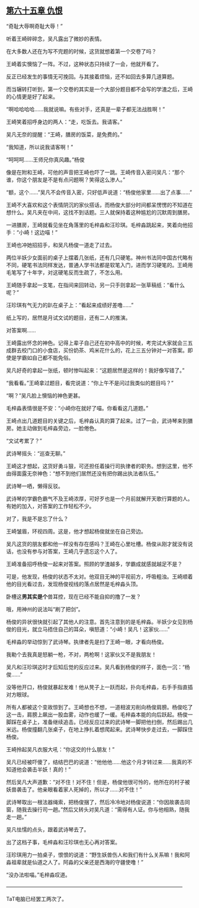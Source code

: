 ## [第六十五章 仇恨](https://www.xxbiquge.com/11_11207/5463488.html)


  “奇耻大辱啊奇耻大辱！”

  听着王崎碎碎念，吴凡露出了微妙的表情。

  在大多数人还在为写不完题的时候，这货就想着第一个交卷了吗？

  王崎着实懊恼了一阵。不过，这种状态只持续了一会，他就开看了。

  反正已经发生的事情无可挽回。与其接着烦恼，还不如回去多算几道算题。

  而当辗转打听到，第一个交卷的其实是一个大部分题目都不会写的学渣之后，王崎的心情更是好了起来。

  “啊哈哈哈哈……我就说嘛。有些对手，还真是一辈子都无法战胜啊！”

  王崎笑着招呼身边的两人：“走，吃饭去。我请客。”

  吴凡无奈的提醒：“王崎，膳房的饭菜，是免费的。”

  “我知道，所以说我请客啊！”

  “呵呵呵……王师兄你真风趣。”杨俊

  像是在附和王崎，可他的声音把王崎也吓了一跳。王崎传音入密问吴凡：“那个谁，你这个朋友是不是有点问题啊？笑得这么渗人。”

  “额，这个……”吴凡不会传音入密，只好低声说道：“杨俊他家里……出了点事……”

  王崎不大喜欢和这个表情阴沉的家伙搭话，而杨俊大部分时间都呆愣愣的不知道在想什么。吴凡夹在中间，这找不到话题。三人就保持着这种尴尬的沉默周到膳房。

  一进膳房，王崎就看见坐在角落里的毛梓淼和汪珍琪。毛梓淼跳起来，笑着向他招手：“小崎！这边喵！”

  王崎也冲她招招手，和吴凡杨俊一道走了过去。

  两位半妖少女面前的桌子上摆着几张纸，还有几只硬笔。神州书法同中国古代略有不同，硬笔书法同样发达，普通人学书法都是软笔入门，进而学习硬笔的。王崎用毛笔写了十年字，对这硬笔反而生疏了，不怎么用。

  王崎随手拿起一支笔，在指间来回转动，另一只手则拿起一张草稿纸：“看什么呢？”

  汪珍琪有气无力的趴在桌子上：“看起来成绩好差噜……”

  纸上写的，居然是月试文试的题目，还有二人的推演。

  对答案啊……

  王崎露出怀念的神色。记得上辈子自己还在初中高中的时候，考完试大家就会三五成群去校门口的小食店，买份奶茶、鸡米花什么的，花上三五分钟对一对答案。即使是学霸如自己都不能免俗。

  吴凡好奇的拿起一张纸，顿时惨叫起来：“这题居然是这样的！我好像写错了。”

  “我看看。”王崎拿过题目，看完说道：“你上午不是问过我类似的题目吗？”

  “啊？”吴凡脸上懊恼的神色更甚。

  毛梓淼表情很是不安：“小崎你在就好了喵。你看看这几道题。”

  王崎点出几道题目的关键之后，毛梓淼认真的算了起来。过了一会，武诗琴来到膳房。她主动做到毛梓淼旁边，一脸倦色。

  “文试考累了？”

  武诗琴摇头：“巡查无聊。”

  王崎这才想起，这货好勇斗狠，可还担任着操行司执律者的职务。想到这里，他不由得面露无奈神色：“想不到他们居然还没有把你踢出执法者队伍。”

  武诗琴一哂，懒得反驳。

  武诗琴的学霸色霸气不及王崎浓厚，可好歹也是一个月前就解开天歌行算题的人。有她的加入，对答案的工作轻松不少。

  对了，我是不是忘了什么？

  王崎皱眉，环视四周。这是，他才想起杨俊就坐在自己旁边。

  吴凡这货的朋友都和他一样没有存在感吗？王崎在心里吐槽。杨俊从刚才就没有说话，也没有参与对答案，王崎几乎遗忘这个人了。

  王崎准备招呼杨俊一起来对答案。照顾的学渣越多，学霸成就感就越足不是？

  可是，他发现，杨俊的状态不太对。他双目无神的平视前方，呼吸粗浊。王崎顺着他的目光看过去，发现杨俊视线的落点居然是毛梓淼头顶。

  卧槽这**男其实是个**兽耳控，现在已经不能自抑的撸了一发？

  哦，用神州的说法叫“刷了把剑”。

  杨俊的异状很快就引起了其他人的注意。首先注意到的是毛梓淼。半妖少女见到杨俊的目光，就立马捂住自己的耳朵，嗔怒道：“小崎！吴凡！这家伙……”

  毛梓淼的举动惊到了武诗琴。执律者先是扫了王崎一眼，才看向杨俊。

  我勒个去我真是怒躺一枪，不对，两枪啊！这家伙又不是我朋友！

  吴凡和汪珍琪这时才后知后觉的反应过来。吴凡看到杨俊的样子，面色一沉：“杨俊……”

  没等他开口，杨俊就暴起发难！他从凳子上一跃而起，扑向毛梓淼，右手手指直插对方眼球。

  所有人都被这个变故惊到了。王崎想也不想，一道相波刃削向杨俊肩膀。杨俊吃了这一击，肩膀上飙出一股血雾，动作也缓了一缓。毛梓淼本能的向后跃起。杨俊一脚踩在桌子上，准备继续追击。已经反应过来的武诗琴一脚把他扫倒，然后踢出几米远。杨俊撞翻几张桌子，在地上挣扎着想爬起来。武诗琴快步走过去，一脚踩住杨俊。

  王崎拎起吴凡衣服大吼：“你这交的什么朋友！”

  吴凡已经被吓傻了，结结巴巴的说道：“他他他……他这个月才转过来……我真的不知道他会袭击半妖！真的！”

  然后吴凡大声道歉：“对不住！对不住！但是，杨俊他很可怜的，他所在的村子被妖兽袭击了。他亲眼看着家人死掉的，所以才……对不住！”

  武诗琴取出一根法器绳索，把杨俊捆了，然后冷冷地对杨俊说道：“你因故袭击同窗，随我去操行司一趟。”然后又转头对吴凡道：“需得有人证。你与他相熟，随我走一趟。”

  吴凡怯懦的点头，跟着武诗琴去了。

  出了这档子事，毛梓淼和汪珍琪也无心再对答案。

  汪珍琪用力一拍桌子，恨恨的说道：“野生妖兽伤人和我们有什么关系嘛！我和阿淼祖辈就是仙道之人了。阿淼的父亲还是西海的守疆使噜！”

  “没办法啦喵。”毛梓淼叹道。

  ——————————————————————————————————

  TaT电脑已经罢工两次了。
